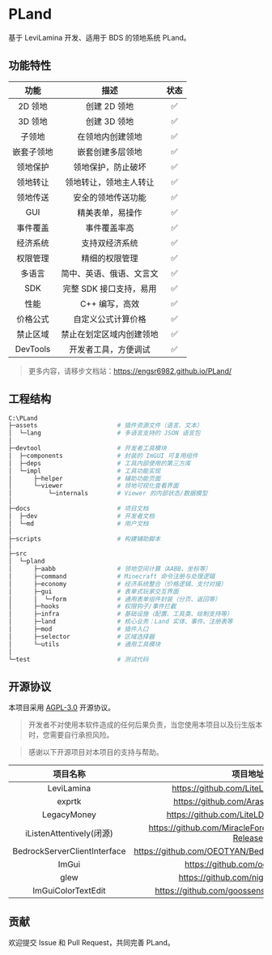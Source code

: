 # PLand

基于 LeviLamina 开发、适用于 BDS 的领地系统 PLand。

## 功能特性

|    功能    |           描述           | 状态 |
| :--------: | :----------------------: | :--: |
|  2D 领地   |       创建 2D 领地       |  ✅  |
|  3D 领地   |       创建 3D 领地       |  ✅  |
|   子领地   |     在领地内创建领地     |  ✅  |
| 嵌套子领地 |     嵌套创建多层领地     |  ✅  |
|  领地保护  |    领地保护，防止破坏    |  ✅  |
|  领地转让  |  领地转让，领地主人转让  |  ✅  |
|  领地传送  |    安全的领地传送功能    |  ✅  |
|    GUI     |     精美表单，易操作     |  ✅  |
|  事件覆盖  |       事件覆盖率高       |  ✅  |
|  经济系统  |      支持双经济系统      |  ✅  |
|  权限管理  |      精细的权限管理      |  ✅  |
|   多语言   | 简中、英语、俄语、文言文 |  ✅  |
|    SDK     | 完整 SDK 接口支持，易用  |  ✅  |
|    性能    |      C++ 编写，高效      |  ✅  |
|  价格公式  |    自定义公式计算价格    |  ✅  |
|  禁止区域  | 禁止在划定区域内创建领地 |  ✅  |
|  DevTools  |   开发者工具，方便调试   |  ✅  |

> 更多内容，请移步文档站：https://engsr6982.github.io/PLand/

## 工程结构

```bash
C:\PLand
├─assets                      # 插件资源文件（语言、文本）
│  └─lang                     # 多语言支持的 JSON 语言包
│
├─devtool                     # 开发者工具模块
│  ├─components               # 封装的 ImGUI 可复用组件
│  ├─deps                     # 工具内部使用的第三方库
│  └─impl                     # 工具功能实现
│      ├─helper               # 辅助功能页面
│      └─viewer               # 领地可视化查看界面
│          └─internals        # Viewer 的内部状态/数据模型
│
├─docs                        # 项目文档
│  ├─dev                      # 开发者文档
│  └─md                       # 用户文档
│
├─scripts                     # 构建辅助脚本
│
├─src
│  └─pland
│      ├─aabb                 # 领地空间计算（AABB、坐标等）
│      ├─command              # Minecraft 命令注册与处理逻辑
│      ├─economy              # 经济系统整合（价格逻辑、支付对接）
│      ├─gui                  # 表单式玩家交互界面
│      │  └─form              # 通用表单组件封装（分页、返回等）
│      ├─hooks                # 权限钩子/事件拦截
│      ├─infra                # 基础设施（配置、工具类、绘制支持等）
│      ├─land                 # 核心业务：Land 实体、事件、注册表等
│      ├─mod                  # 插件入口
│      ├─selector             # 区域选择器
│      └─utils                # 通用工具模块
│
└─test                        # 测试代码
```

## 开源协议

本项目采用 [AGPL-3.0](LICENSE) 开源协议。

> 开发者不对使用本软件造成的任何后果负责，当您使用本项目以及衍生版本时，您需要自行承担风险。

> 感谢以下开源项目对本项目的支持与帮助。

|           项目名称           |                          项目地址                           |
| :--------------------------: | :---------------------------------------------------------: |
|          LeviLamina          |           https://github.com/LiteLDev/LeviLamina            |
|            exprtk            |            https://github.com/ArashPartow/exprtk            |
|         LegacyMoney          |           https://github.com/LiteLDev/LegacyMoney           |
|   iListenAttentively(闭源)   | https://github.com/MiracleForest/iListenAttentively-Release |
| BedrockServerClientInterface |   https://github.com/OEOTYAN/BedrockServerClientInterface   |
|            ImGui             |              https://github.com/ocornut/imgui               |
|             glew             |             https://github.com/nigels-com/glew              |
|      ImGuiColorTextEdit      |       https://github.com/goossens/ImGuiColorTextEdit        |

## 贡献

欢迎提交 Issue 和 Pull Request，共同完善 PLand。
